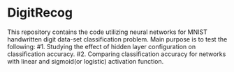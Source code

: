 DigitRecog
==========

This repository contains the code utilizing neural networks for MNIST handwritten digit data-set classification problem. Main purpose is to test the following:
#1. Studying the effect of hidden layer configuration on classification accuracy.
#2. Comparing classification accuracy for networks with linear and sigmoid(or logistic) activation function.
